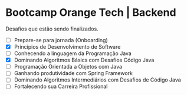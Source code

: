 # Bootcamp Orange Tech | Backend
Desafios que estão sendo finalizados.

- [ ] Prepare-se para jornada (Onboarding)
- [x] Princípios de Desenvolvimento de Software
- [ ] Conhecendo a linguagem da Programação Java
- [x] Dominando Algoritmos Básics com Desafios Código Java
- [ ] Programação Orientada a Objetos com Java
- [ ] Ganhando produtividade com Spring Framework
- [ ] Dominando Algoritmos Intermediários com Desafios de Código Java
- [ ] Fortalecendo sua Carreira Profissional